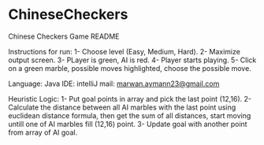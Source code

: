 # ChineseCheckers
Chinese Checkers Game README

Instructions for run: 
1- Choose level (Easy, Medium, Hard).
2- Maximize output screen.
3- PLayer is green, AI is red.
4- Player starts playing.
5- Click on a green marble, possible moves highlighted, choose the possible move.

Language: Java
IDE: intelliJ
mail: marwan.aymann23@gmail.com

Heuristic Logic: 
1- Put goal points in array and pick the last point (12,16).
2- Calculate the distance between all AI marbles with the last point using euclidean distance formula, 
then get the sum of all distances, start moving untill one of AI marbles fill (12,16) point.
3- Update goal with another point from array of AI goal.
